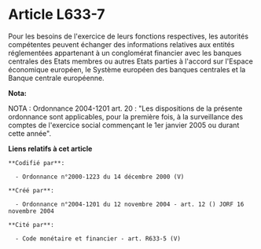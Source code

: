 # Article L633-7

Pour les besoins de l'exercice de leurs fonctions respectives, les autorités compétentes peuvent échanger des informations
relatives aux entités réglementées appartenant à un conglomérat financier avec les banques centrales des Etats membres ou
autres Etats parties à l'accord sur l'Espace économique européen, le Système européen des banques centrales et la Banque
centrale européenne.

**Nota:**

NOTA : Ordonnance 2004-1201 art. 20 : "Les dispositions de la présente ordonnance sont applicables, pour la première fois, à
la surveillance des comptes de l'exercice social commençant le 1er janvier 2005 ou durant cette année".

**Liens relatifs à cet article**

	**Codifié par**:

	  - Ordonnance n°2000-1223 du 14 décembre 2000 (V)

	**Créé par**:

	  - Ordonnance n°2004-1201 du 12 novembre 2004 - art. 12 () JORF 16 novembre 2004

	**Cité par**:

	  - Code monétaire et financier - art. R633-5 (V)
